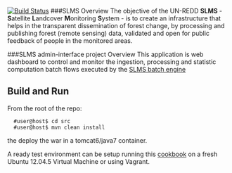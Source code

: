 [![Build Status](https://travis-ci.org/slms4redd/slms-portal-admin-interface.svg)](https://travis-ci.org/slms4redd/slms-portal-admin-interface)
###SLMS Overview
The objective of the UN-REDD **SLMS** - **S**atellite **L**andcover **M**onitoring **S**ystem -  is to create an infrastructure that helps in the transparent dissemination of forest change, by processing and publishing forest (remote sensing) data, validated and open for public feedback of people in the monitored areas.

###SLMS admin-interface project Overview
This application is web dashboard to control and monitor the ingestion, processing and statistic computation batch flows executed by the  [SLMS batch engine](https://github.com/slms4redd/slms-geobatch)

## Build and Run

From the root of the repo:

  ```
    #user@host$ cd src
    #user@host$ mvn clean install
  ```

the deploy the war in a tomcat6/java7 container.

A ready test environment can be setup running this [cookbook](https://github.com/slms4redd/chef-slms-portal) on a fresh Ubuntu 12.04.5 Virtual Machine or using Vagrant.
